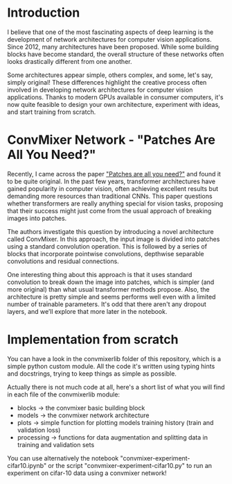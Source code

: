 # Introduction
I believe that one of the most fascinating aspects of deep learning is the development of network architectures for computer vision applications. Since 2012, many architectures have been proposed. While some building blocks have become standard, the overall structure of these networks often looks drastically different from one another.

Some architectures appear simple, others complex, and some, let's say, simply original! These differences highlight the creative process often involved in developing network architectures for computer vision applications. Thanks to modern GPUs available in consumer computers, it's now quite feasible to design your own architecture, experiment with ideas, and start training from scratch.

# ConvMixer Network - "Patches Are All You Need?"
Recently, I came across the paper ["Patches are all you need?"](https://arxiv.org/abs/2201.09792) and found it to be quite original. In the past few years, transformer architectures have gained popularity in computer vision, often achieving excellent results but demanding more resources than traditional CNNs. This paper questions whether transformers are really anything special for vision tasks, proposing that their success might just come from the usual approach of breaking images into patches.

The authors investigate this question by introducing a novel architecture called ConvMixer. In this approach, the input image is divided into patches using a standard convolution operation. This is followed by a series of blocks that incorporate pointwise convolutions, depthwise separable convolutions and residual connections.

One interesting thing about this approach is that it uses standard convolution to break down the image into patches, which is simpler (and more original) than what usual transformer methods propose. Also, the architecture is pretty simple and seems performs well even with a limited number of trainable parameters. It's odd that there aren't any dropout layers, and we’ll explore that more later in the notebook.

# Implementation from scratch
You can have a look in the convmixerlib folder of this repository, which is a simple python custom module. All the code it's written using typing hints and docstrings, trying to keep things as simple as possible.

Actually there is not much code at all, here's a short list of what you will find in each file of the convmixerlib module:
- blocks -> the convmixer basic building block
- models -> the convmixer network architecture
- plots -> simple function for plotting models training history (train and validation loss)
- processing -> functions for data augmentation and splitting data in training and validation sets

You can use alternatively the notebook "convmixer-experiment-cifar10.ipynb" or the script "convmixer-experiment-cifar10.py" to run an experiment on cifar-10 data using a convmixer network!
